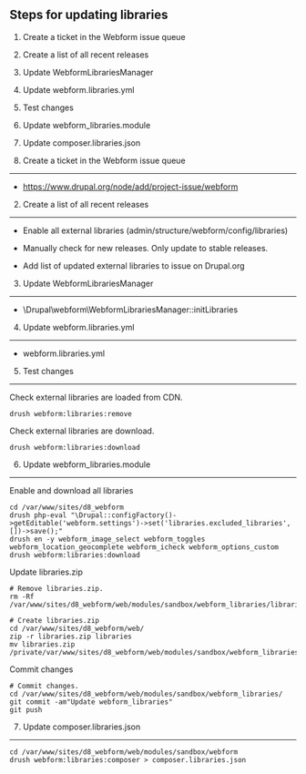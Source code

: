 Steps for updating libraries
----------------------------

  1. Create a ticket in the Webform issue queue
  2. Create a list of all recent releases
  3. Update WebformLibrariesManager
  4. Update webform.libraries.yml
  5. Test changes
  6. Update webform_libraries.module
  7. Update composer.libraries.json


1. Create a ticket in the Webform issue queue
----------------------------------------------

- https://www.drupal.org/node/add/project-issue/webform


2. Create a list of all recent releases
---------------------------------------

- Enable all external libraries (admin/structure/webform/config/libraries)

- Manually check for new releases. Only update to stable releases. 

- Add list of updated external libraries to issue on Drupal.org


3. Update WebformLibrariesManager
---------------------------------

- \Drupal\webform\WebformLibrariesManager::initLibraries


4. Update webform.libraries.yml
---------------------------------

- webform.libraries.yml


5. Test changes
---------------

Check external libraries are loaded from CDN.

    drush webform:libraries:remove

Check external libraries are download.

    drush webform:libraries:download


6. Update webform_libraries.module
----------------------------------

Enable and download all libraries

    cd /var/www/sites/d8_webform
    drush php-eval "\Drupal::configFactory()->getEditable('webform.settings')->set('libraries.excluded_libraries', [])->save();"
    drush en -y webform_image_select webform_toggles webform_location_geocomplete webform_icheck webform_options_custom
    drush webform:libraries:download

Update libraries.zip

    # Remove libraries.zip.
    rm -Rf /var/www/sites/d8_webform/web/modules/sandbox/webform_libraries/libraries.zip

    # Create libraries.zip
    cd /var/www/sites/d8_webform/web/
    zip -r libraries.zip libraries
    mv libraries.zip /private/var/www/sites/d8_webform/web/modules/sandbox/webform_libraries/libraries.zip

Commit changes

    # Commit changes.
    cd /var/www/sites/d8_webform/web/modules/sandbox/webform_libraries/
    git commit -am"Update webform_libraries"
    git push


7. Update composer.libraries.json
----------------------------------

    cd /var/www/sites/d8_webform/web/modules/sandbox/webform
    drush webform:libraries:composer > composer.libraries.json
